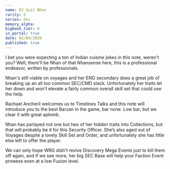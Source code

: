 ```yaml
---
name: EV Suit Nhan
rarity: 5
series: dsc
memory_alpha:
bigbook_tier: 9
in_portal: true
date: 02/04/2020
published: true
---
```


I bet you were expecting a ton of Indian cuisine jokes in this note, weren't you? Well, there'll be Nhan of that Nhansense here, this is a professional endeavor, written by professionals.

Nhan's still viable on voyages and her ENG secondary does a great job of breaking up an all too common SEC/CMD stack. Unfortunately her traits let her down and won't elevate a fairly common overall skill set that could use the help.

Rachael Ancheril welcomes us to Timelines Talks and this note will introduce you to the best Barzan in the game, bar none. Low bar, but we clear it with great aplomb.

Nhan has parlayed not one but two of her hidden traits into Collections, but that will probably be it for this Security Officer. She’s also aged out of Voyages despite a lovely Skill Set and Order, and unfortunately she has little else left to offer the player.

We can only hope WRG didn’t revive Discovery Mega Events just to kill them off again, and if we see more, her big SEC Base will help your Faction Event prowess even at a low Fusion level.
